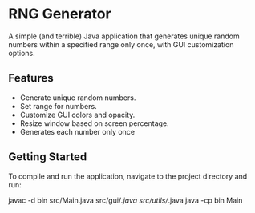 # RNG Generator

A simple (and terrible) Java application that generates unique random numbers within a specified range only once, with GUI customization options.

## Features

- Generate unique random numbers.
- Set range for numbers.
- Customize GUI colors and opacity.
- Resize window based on screen percentage.
- Generates each number only once

## Getting Started

To compile and run the application, navigate to the project directory and run:

javac -d bin src/Main.java src/gui/*.java src/utils/*.java
java -cp bin Main
